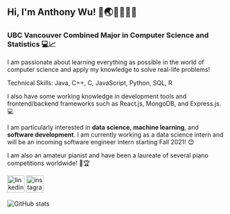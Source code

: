 ## Hi, I'm Anthony Wu! 👋🌏🇨🇦🇹🇼
### UBC Vancouver Combined Major in Computer Science and Statistics 💻📈

I am passionate about learning everything as possible in the world of computer science and apply my knowledge to solve real-life problems!

Technical Skills: Java, C++, C, JavaScript, Python, SQL, R

I also have some working knowledge in development tools and frontend/backend frameworks such as React.js, MongoDB, and Express.js. 💻

I am particularly interested in **data science**, **machine learning**, and **software development**. I am currently working as a data science intern and will be an incoming software engineer intern starting Fall 2021! 😊

I am also an amateur pianist and have been a laureate of several piano competitions worldwide! 🎹🏆

[<img src='https://cdn.jsdelivr.net/npm/simple-icons@3.0.1/icons/linkedin.svg' alt='linkedin' height='40'>](https://www.linkedin.com/in/anthony-wu-077430b5/)   [<img src='https://cdn.jsdelivr.net/npm/simple-icons@3.0.1/icons/instagram.svg' alt='instagram' height='40'>](https://www.instagram.com/anthonywu.thepianist/)      

![GitHub stats](https://github-readme-stats.vercel.app/api?username=anthonywu2000&count_private=true&include_all_commits=true&show_icons=true&hide=stars,contribs&token=SECRET_TOKEN)  
